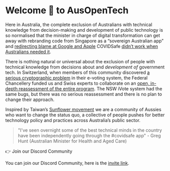 # Welcome 👋 to AusOpenTech

Here in Australia, the complete exclusion of Australians with technical knowledge from decision-making and development of public technology is so normalised that the minister in charge of digital transformation can get away with rebranding code from Singapore as a “sovereign Australian app” and [redirecting blame at Google and Apple](https://www.zdnet.com/article/minister-still-blaming-covidsafe-flaws-on-apple-and-google/) COVIDSafe [didn’t work when Australians needed it](https://ghuntley.com/covidsafe/).
 
There is nothing natural or universal about the exclusion of people with technical knowledge from decisions about and _development of_ government tech. In Switzerland, when members of this community discovered [a serious cryptographic problem](https://openprivacy.ca/assets/how-not-to-prove-your-election-outcome-preprint.pdf) in their e-voting system, the Federal Chancellery funded us and Swiss experts to collaborate on an [open, in-depth reassessment of the entire program](https://www.bk.admin.ch/bk/en/home/politische-rechte/e-voting/berichte-und-studien.html). The NSW iVote system had the same bugs, but there was no serious reassessment and there is no plan to change their approach.

Inspired by Taiwan’s [Sunflower movement](https://g0v.tw/manifesto/en/) we are a community of Aussies who want to change the status quo, a collective of people pushes for better technology policy and practices across Australia’s public sector.

> "I've seen overnight some of the best technical minds in the country have been independently going through the #covidsafe app" - Greg Hunt (Australian Minister for Health and Aged Care)

👉 Join our Discord Community

You can join our Discord Community, here is the [invite link](https://discord.gg/4xr7AW5).
